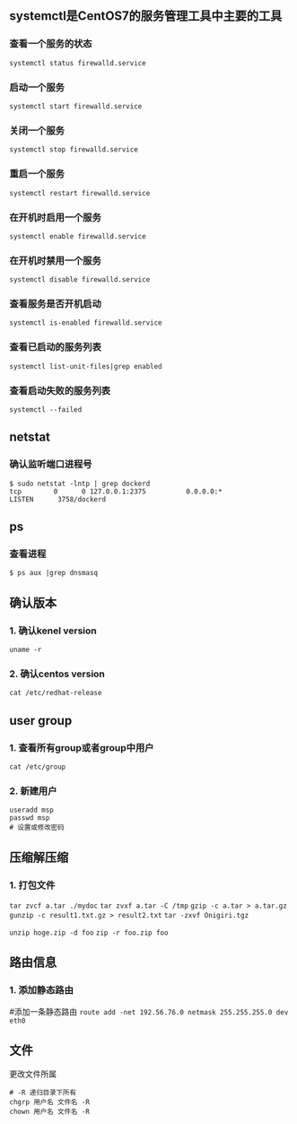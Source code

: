 ## systemctl是CentOS7的服务管理工具中主要的工具

### 查看一个服务的状态
`systemctl status firewalld.service`

### 启动一个服务
`systemctl start firewalld.service`

### 关闭一个服务
`systemctl stop firewalld.service`

### 重启一个服务
`systemctl restart firewalld.service`

### 在开机时启用一个服务
`systemctl enable firewalld.service`

### 在开机时禁用一个服务
`systemctl disable firewalld.service`

### 查看服务是否开机启动
`systemctl is-enabled firewalld.service`

### 查看已启动的服务列表
`systemctl list-unit-files|grep enabled`

### 查看启动失败的服务列表
`systemctl --failed`

## netstat

### 确认监听端口进程号
```
$ sudo netstat -lntp | grep dockerd
tcp        0      0 127.0.0.1:2375          0.0.0.0:*               LISTEN      3758/dockerd
```

## ps
### 查看进程
`$ ps aux |grep dnsmasq`


## 确认版本

### 1. 确认kenel version
`uname -r`

### 2. 确认centos version
`cat /etc/redhat-release`


## user group

### 1. 查看所有group或者group中用户
`cat /etc/group `

### 2. 新建用户
```
useradd msp
passwd msp
# 设置或修改密码
```

## 压缩解压缩

### 1. 打包文件
`tar zvcf a.tar ./mydoc`
`tar zvxf a.tar -C /tmp`
`gzip -c a.tar > a.tar.gz`
`gunzip -c result1.txt.gz > result2.txt`
`tar -zxvf Onigiri.tgz`

`unzip hoge.zip -d foo`
`zip -r foo.zip foo`


## 路由信息
### 1. 添加静态路由
#添加一条静态路由
`route add -net 192.56.76.0 netmask 255.255.255.0 dev eth0`

## 文件

更改文件所属
```
# -R 递归目录下所有
chgrp 用户名 文件名 -R
chown 用户名 文件名 -R
```
